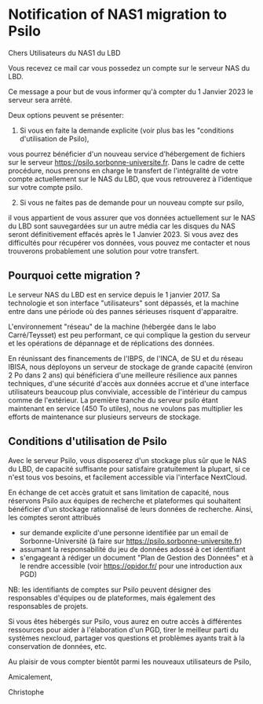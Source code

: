 # Notification of NAS1 migration to Psilo

Chers Utilisateurs du NAS1 du LBD

Vous recevez ce mail car vous possedez un compte sur le serveur NAS du LBD.

Ce message a pour but de vous informer qu'à compter du 1 Janvier 2023 le serveur sera arrêté.

Deux options peuvent se présenter:

1. Si vous en faite la demande explicite (voir plus bas les "conditions d'utilisation de Psilo),

vous pourrez bénéficier
d'un nouveau service d'hébergement de fichiers sur le serveur https://psilo.sorbonne-universite.fr.
Dans le cadre de cette procédure, nous prenons en charge le transfert de l'intégralité de votre compte
actuellement sur le NAS du LBD, que vous retrouverez à l'identique sur votre compte psilo.

2. Si vous ne faites pas de demande pour un nouveau compte sur psilo,

il vous appartient de vous assurer que
vos données actuellement sur le NAS du LBD sont sauvegardées sur un autre média car les disques du NAS seront
définitivement effacés après le 1 Janvier 2023. Si vous avez des difficultés pour récupérer vos données, vous pouvez
me contacter et nous trouverons probablement une solution pour votre transfert.

## Pourquoi cette migration ?

Le serveur NAS du LBD est en service depuis le 1 janvier 2017. Sa technologie et son interface "utilisateurs"
sont dépassés, et la machine entre dans une période où des pannes sérieuses risquent d'apparaitre.

L'environnement "réseau" de la machine (hébergée dans le labo Carré/Teysset) est peu performant,
ce qui complique la gestion du serveur et les opérations
de dépannage et de réplications des données.

En réunissant des financements de l'IBPS, de l'INCA, de SU et du réseau IBISA,
nous déployons un serveur de stockage de grande capacité (environ 2 Po dans 2 ans) qui bénéficiera d'une
meilleure résilience aux pannes techniques, d'une sécurité d'accès aux données accrue et d'une interface utilisateurs
beaucoup plus conviviale, accessible de l'intérieur du campus comme de l'extérieur.
La première tranche du serveur psilo étant maintenant en service (450 To utiles), nous ne voulons pas multiplier les
efforts de maintenance sur plusieurs serveurs de stockage.

## Conditions d'utilisation de Psilo

Avec le serveur Psilo, vous disposerez d'un stockage plus sûr que le NAS du LBD, de capacité suffisante pour satisfaire gratuitement
la plupart, si ce n'est tous vos besoins, et facilement accessible via l'interface NextCloud.

En échange de cet accès gratuit et sans limitation de capacité, nous réservons Psilo aux équipes
de recherche et plateformes qui souhaitent bénéficier d'un stockage rationnalisé de leurs données de recherche.
Ainsi, les comptes seront attribués
- sur demande explicite d'une personne identifiée par un email de Sorbonne-Université (à faire sur https://psilo.sorbonne-universite.fr)
- assumant la responsabilité du jeu de données adossé à cet identifiant
- s'engageant à rédiger un document "Plan de Gestion des Données" et à le rendre accessible (voir https://opidor.fr/ pour une introduction aux PGD)

NB: les identifiants de comptes sur Psilo peuvent désigner des responsables d'équipes ou de plateformes, mais également des responsables de projets.

Si vous êtes hébergés sur Psilo, vous aurez en outre accès à différentes ressources pour aider à l'élaboration d'un PGD, tirer le meilleur parti du
systèmes nexcloud, partager vos questions et problèmes ayants trait à la conservation de données, etc.



Au plaisir de vous compter bientôt parmi les nouveaux utilisateurs de Psilo,

Amicalement,


Christophe






